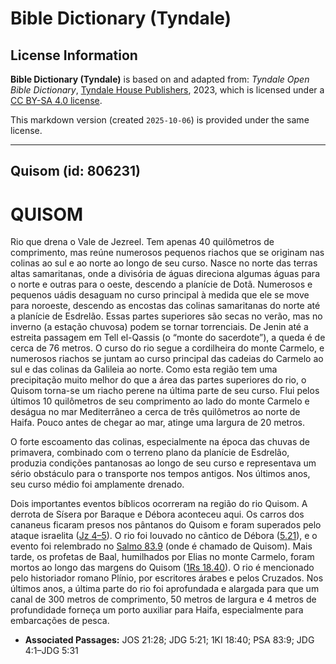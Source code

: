 # Bible Dictionary (Tyndale)

## License Information

**Bible Dictionary (Tyndale)** is based on and adapted from: _Tyndale Open Bible Dictionary_, [Tyndale House Publishers](https://tyndaleopenresources.com/), 2023, which is licensed under a [CC BY-SA 4.0 license](https://creativecommons.org/licenses/by-sa/4.0/legalcode.en).

This markdown version (created `2025-10-06`) is provided under the same license.



--------------------------------

## Quisom (id: 806231)

QUISOM
======

Rio que drena o Vale de Jezreel. Tem apenas 40 quilômetros de comprimento, mas reúne numerosos pequenos riachos que se originam nas colinas ao sul e ao norte ao longo de seu curso. Nasce no norte das terras altas samaritanas, onde a divisória de águas direciona algumas águas para o norte e outras para o oeste, descendo a planície de Dotã. Numerosos e pequenos uádis desaguam no curso principal à medida que ele se move para noroeste, descendo as encostas das colinas samaritanas do norte até a planície de Esdrelão. Essas partes superiores são secas no verão, mas no inverno (a estação chuvosa) podem se tornar torrenciais. De Jenin até a estreita passagem em Tell el\-Qassis (o “monte do sacerdote”), a queda é de cerca de 76 metros. O curso do rio segue a cordilheira do monte Carmelo, e numerosos riachos se juntam ao curso principal das cadeias do Carmelo ao sul e das colinas da Galileia ao norte. Como esta região tem uma precipitação muito melhor do que a área das partes superiores do rio, o Quisom torna\-se um riacho perene na última parte de seu curso. Flui pelos últimos 10 quilômetros de seu comprimento ao lado do monte Carmelo e deságua no mar Mediterrâneo a cerca de três quilômetros ao norte de Haifa. Pouco antes de chegar ao mar, atinge uma largura de 20 metros.

O forte escoamento das colinas, especialmente na época das chuvas de primavera, combinado com o terreno plano da planície de Esdrelão, produzia condições pantanosas ao longo de seu curso e representava um sério obstáculo para o transporte nos tempos antigos. Nos últimos anos, seu curso médio foi amplamente drenado.

Dois importantes eventos bíblicos ocorreram na região do rio Quisom. A derrota de Sísera por Baraque e Débora aconteceu aqui. Os carros dos cananeus ficaram presos nos pântanos do Quisom e foram superados pelo ataque israelita ([Jz 4–5](https://ref.ly/Judg4:1-Judg5:31)). O rio foi louvado no cântico de Débora ([5\.21](https://ref.ly/Judg5:21)), e o evento foi relembrado no [Salmo 83\.9](https://ref.ly/Ps83:9) (onde é chamado de Quisom). Mais tarde, os profetas de Baal, humilhados por Elias no monte Carmelo, foram mortos ao longo das margens do Quisom ([1Rs 18\.40](https://ref.ly/1Kgs18:40)). O rio é mencionado pelo historiador romano Plínio, por escritores árabes e pelos Cruzados. Nos últimos anos, a última parte do rio foi aprofundada e alargada para que um canal de 300 metros de comprimento, 50 metros de largura e 4 metros de profundidade forneça um porto auxiliar para Haifa, especialmente para embarcações de pesca.

* **Associated Passages:** JOS 21:28; JDG 5:21; 1KI 18:40; PSA 83:9; JDG 4:1–JDG 5:31

